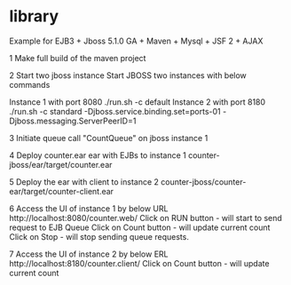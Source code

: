 # library
Example for EJB3 + Jboss 5.1.0 GA + Maven + Mysql + JSF 2 + AJAX

1 Make full build of the maven project

2 Start two jboss instance
Start JBOSS two instances with below commands

Instance 1 with port 8080
    ./run.sh -c default
Instance 2 with port 8180
    ./run.sh -c standard -Djboss.service.binding.set=ports-01 -Djboss.messaging.ServerPeerID=1

3 Initiate queue call "CountQueue" on jboss instance 1

4 Deploy counter.ear ear with EJBs to instance 1
counter-jboss/ear/target/counter.ear

5 Deploy the ear with client to instance 2
counter-jboss/counter-ear/target/counter-client.ear

6 Access the UI of instance 1 by below URL
http://localhost:8080/counter.web/
Click on RUN button - will start to send request to EJB Queue
Click on Count button - will update current count
Click on Stop - will stop sending queue requests.

7 Access the UI of instance 2 by below ERL
http://localhost:8180/counter.client/
Click on Count button - will update current count
